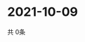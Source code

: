 # 2021-10-09
  共 0条

  <!-- BEGIN -->
  <!-- 最后更新时间Sat Oct 09 2021 17:08:41 GMT+0000 (Coordinated Universal Time) -->
  
  <!-- END -->
  
  